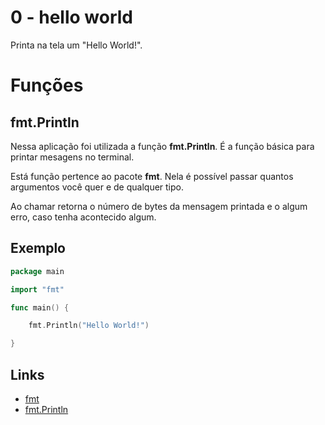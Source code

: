 # 0 - hello world

Printa na tela um "Hello World!".

# Funções

## fmt.Println

Nessa aplicação foi utilizada a função **fmt.Println**. É a função básica para printar mesagens no terminal. 

Está função pertence ao pacote **fmt**. Nela é possível passar quantos argumentos você quer e de qualquer tipo.

Ao chamar retorna o número de bytes da mensagem printada e o algum erro, caso tenha acontecido algum.

## Exemplo

```go
package main

import "fmt"

func main() {

	fmt.Println("Hello World!")

}
```

## Links

- [fmt](https://pkg.go.dev/fmt)
- [fmt.Println](https://pkg.go.dev/fmt#Println)